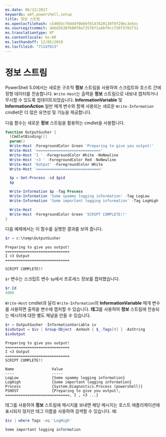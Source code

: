 ```yaml
---
ms.date: 06/12/2017
keywords: wmf,powershell,setup
title: 정보 스트림
ms.openlocfilehash: c54603cf0dd4f0b69f8147620130f9f29bc3e5ec
ms.sourcegitcommit: debd2b38fb8070a7357bf1a4bf9cc736f3702f31
ms.translationtype: HT
ms.contentlocale: ko-KR
ms.lasthandoff: 12/05/2019
ms.locfileid: "71147613"
---
```

# <a name="information-stream"></a>정보 스트림

PowerShell 5.0에서는 새로운 구조적 **정보** 스트림을 사용하여 스크립트와 호스트 간에 정형 데이터를 전송합니다. `Write-Host`는 출력을 **정보** 스트림으로 내보내 캡처하거나 무시할 수 있도록 업데이트되었습니다. **InformationVariable** 및 **InformationAction** 일반 매개 변수와 함께 사용되는 새로운 `Write-Information` cmdlet은 더 많은 유연성 및 기능을 제공합니다.

다음 함수는 새로운 **정보** 스트림을 활용하는 cmdlet을 사용합니다.

```powershell
function OutputGusher {
  [CmdletBinding()]
  param()
  Write-Host -ForegroundColor Green 'Preparing to give you output!'
  Write-Host '============================='
  Write-Host 'I ' -ForegroundColor White -NoNewline
  Write-Host '<3 ' -ForegroundColor Red -NoNewline
  Write-Host 'Output' -ForegroundColor White
  Write-Host '============================='

  $p = Get-Process -id $pid
  $p

  Write-Information $p -Tag Process
  Write-Information 'Some spammy logging information' -Tag LogLow
  Write-Information 'Some important logging information' -Tag LogHigh

  Write-Host
  Write-Host -ForegroundColor Green 'SCRIPT COMPLETE!!'
}
```

다음 예제에서는 이 함수를 실행한 결과를 보여 줍니다.

```powershell
$r = c:\temp\OutputGusher
```

```Output
Preparing to give you output!
=============================
I <3 Output
=============================

SCRIPT COMPLETE!!
```

`$r` 변수는 스크립트 변수 `$p`에서 프로세스 정보를 캡처했습니다.

```powershell
$r.Id
4008
```

`Write-Host` cmdlet과 달리 `Write-Information`의 **InformationVariable** 매개 변수를 사용하면 출력을 변수에 캡처할 수 있습니다. **태그**를 사용하여 **정보** 스트림에 전송되는 메시지에 대한 별도 채널을 만들 수 있습니다.

```powershell
$r = OutputGusher -InformationVariable iv
$ivOutput = $iv | Group-Object -AsHash { $_.Tags[0] } -AsString
$ivOutput
```

```Output
Preparing to give you output!
=============================
I <3 Output
=============================
SCRIPT COMPLETE!!

Name                 Value
----                 -----
LogLow               {Some spammy logging information}
LogHigh              {Some important logging information}
Process              {System.Diagnostics.Process (powershell)}
PSHOST               {Preparing to give you output!, =============================, I , <3 ...}
```

태그를 사용하여 **정보** 스트림에 메시지를 보내면 해당 메시지는 호스트 애플리케이션에 표시되지 않지만 태그 이름을 사용하여 검색할 수 있습니다. 예:

```powershell
$iv | where Tags -eq 'LogHigh'
```

```Output
Some important logging information
```